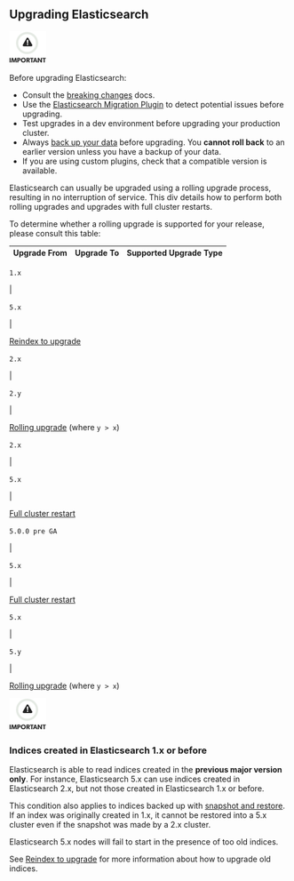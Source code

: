 ## Upgrading Elasticsearch

![Important](images/icons/important.png)

Before upgrading Elasticsearch:

  * Consult the [breaking changes](breaking-changes.html "Breaking changes") docs. 
  * Use the [Elasticsearch Migration Plugin](https://github.com/elastic/elasticsearch-migration/) to detect potential issues before upgrading. 
  * Test upgrades in a dev environment before upgrading your production cluster. 
  * Always [back up your data](modules-snapshots.html "Snapshot And Restore") before upgrading. You **cannot roll back** to an earlier version unless you have a backup of your data. 
  * If you are using custom plugins, check that a compatible version is available. 



Elasticsearch can usually be upgraded using a rolling upgrade process, resulting in no interruption of service. This div details how to perform both rolling upgrades and upgrades with full cluster restarts.

To determine whether a rolling upgrade is supported for your release, please consult this table:

Upgrade From | Upgrade To | Supported Upgrade Type  
---|---|---  
  
`1.x`

| 

`5.x`

| 

[Reindex to upgrade](reindex-upgrade.html "Reindex to upgrade")  
  
`2.x`

| 

`2.y`

| 

[Rolling upgrade](rolling-upgrades.html "Rolling upgrades") (where `y > x`)  
  
`2.x`

| 

`5.x`

| 

[Full cluster restart](restart-upgrade.html "Full cluster restart upgrade")  
  
`5.0.0 pre GA`

| 

`5.x`

| 

[Full cluster restart](restart-upgrade.html "Full cluster restart upgrade")  
  
`5.x`

| 

`5.y`

| 

[Rolling upgrade](rolling-upgrades.html "Rolling upgrades") (where `y > x`)  
  
![Important](images/icons/important.png)

### Indices created in Elasticsearch 1.x or before

Elasticsearch is able to read indices created in the **previous major version only**. For instance, Elasticsearch 5.x can use indices created in Elasticsearch 2.x, but not those created in Elasticsearch 1.x or before.

This condition also applies to indices backed up with [snapshot and restore](modules-snapshots.html "Snapshot And Restore"). If an index was originally created in 1.x, it cannot be restored into a 5.x cluster even if the snapshot was made by a 2.x cluster.

Elasticsearch 5.x nodes will fail to start in the presence of too old indices.

See [Reindex to upgrade](reindex-upgrade.html "Reindex to upgrade") for more information about how to upgrade old indices.
